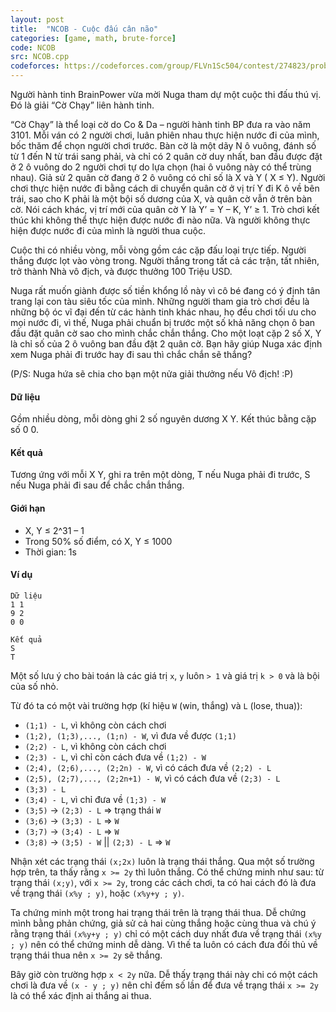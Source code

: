 ```yaml
---
layout: post
title:  "NCOB - Cuộc đấu cân não"
categories: [game, math, brute-force]
code: NCOB
src: NCOB.cpp
codeforces: https://codeforces.com/group/FLVn1Sc504/contest/274823/problem/A
---
```




  


Người hành tinh BrainPower vừa mời Nuga tham dự một cuộc thi đấu thú vị. Đó là giải “Cờ Chạy” liên hành tinh.

“Cờ Chạy” là thể loại cờ do Co & Da – người hành tinh BP đưa ra vào năm 3101. Mỗi ván có 2 người chơi, luân phiên nhau thực hiện nước đi của mình, bốc thăm để chọn người chơi trước. Bàn cờ là một dãy N ô vuông, đánh số từ 1 đến N từ trái sang phải, và chỉ có 2 quân cờ duy nhất, ban đầu được đặt ở 2 ô vuông do 2 người chơi tự do lựa chọn (hai ô vuông này có thể trùng nhau). Giả sử 2 quân cờ đang ở 2 ô vuông có chỉ số là X và Y ( X ≤ Y). Người chơi thực hiện nước đi bằng cách di chuyển quân cờ ở vị trí Y đi K ô về bên trái, sao cho K phải là một bội số dương của X, và quân cờ vẫn ở trên bàn cờ. Nói cách khác, vị trí mới của quân cờ Y là Y’ = Y – K, Y’ ≥ 1. Trò chơi kết thúc khi không thể thực hiện được nước đi nào nữa. Và người không thực hiện được nước đi của mình là người thua cuộc.

Cuộc thi có nhiều vòng, mỗi vòng gồm các cặp đấu loại trực tiếp. Người thắng được lọt vào vòng trong. Người thắng trong tất cả các trận, tất nhiên, trở thành Nhà vô địch, và được thưởng 100 Triệu USD.

Nuga rất muốn giành được số tiền khổng lồ này vì cô bé đang có ý định tân trang lại con tàu siêu tốc của mình. Những người tham gia trò chơi đều là những bộ óc vĩ đại đến từ các hành tinh khác nhau, họ đều chơi tối ưu cho mọi nước đi, vì thế, Nuga phải chuẩn bị trước một số khả năng chọn ô ban đầu đặt quân cờ sao cho mình chắc chắn thắng. Cho một loạt cặp 2 số X, Y là chỉ số của 2 ô vuông ban đầu đặt 2 quân cờ. Bạn hãy giúp Nuga xác định xem Nuga phải đi trước hay đi sau thì chắc chắn sẽ thắng?

(P/S: Nuga hứa sẽ chia cho bạn một nửa giải thưởng nếu Vô địch! :P)

#### Dữ liệu

Gồm nhiều dòng, mỗi dòng ghi 2 số nguyên dương X Y. Kết thúc bằng cặp số 0 0.

#### Kết quả

Tương ứng với mỗi X Y, ghi ra trên một dòng, T nếu Nuga phải đi trước, S nếu Nuga phải đi sau để chắc chắn thắng.

#### Giới hạn

+ X, Y ≤ 2^31 – 1
+ Trong 50% số điểm, có X, Y ≤ 1000
+ Thời gian: 1s

#### Ví dụ

```
Dữ liệu
1 1
9 2
0 0

Kết quả
S
T
```

<!--more-->



Một số  lưu ý cho bài toán là các giá trị `x`, `y` luôn `> 1` và giá trị `k > 0` và là bội của số nhỏ.

Từ đó ta có một vài trường hợp (kí hiệu `W` (win, thắng) và `L` (lose, thua)): 
+ `(1;1) - L`, vì không còn cách chơi
+ `(1;2), (1;3),..., (1;n) - W`, vì đưa về được `(1;1)`
+ `(2;2) - L`, vì không còn cách chơi
+ `(2;3) - L`, vì chỉ còn cách đưa về `(1;2) - W`
+ `(2;4), (2;6),..., (2;2n) - W`, vì có cách đưa về `(2;2) - L`
+ `(2;5), (2;7),..., (2;2n+1) - W`, vì có cách đưa về `(2;3) - L`
+ `(3;3) - L`
+ `(3;4) - L`, vì chỉ đưa về `(1;3) - W`
+ `(3;5)` -> `(2;3) - L` => trạng thái `W`
+ `(3;6)` -> `(3;3) - L` => `W`
+ `(3;7)` -> `(3;4) - L` => `W`
+ `(3;8)` -> `(3;5) - W` || `(2;3) - L` => `W`

Nhận xét các trạng thái `(x;2x)` luôn là trạng thái thắng. Qua một số trường hợp trên, ta thấy rằng `x >= 2y` thì luôn thắng. Có thể chứng minh như sau: từ trạng thái `(x;y)`, với `x >= 2y`, trong các cách chơi, ta có hai cách đó là đưa về trạng thái `(x%y ; y)`, hoặc `(x%y+y ; y)`.

Ta chứng minh một trong hai trạng thái trên là trạng thái thua. Dễ chứng mình bằng phản chứng, giả sử cả hai cùng thắng hoặc cùng thua và chú ý rằng trạng thái `(x%y+y ; y)` chỉ có một cách duy nhất đưa về trạng thái `(x%y ; y)` nên có thể chứng minh dễ dàng. Vì thế ta luôn có cách đưa đối thủ về trạng thái thua nên `x >= 2y` sẽ thắng.

Bây giờ còn trường hợp `x < 2y` nữa. Dễ thấy trạng thái này chi có một cách chơi là đưa về `(x - y ; y)` nên chỉ đếm số lần để đưa về trạng thái `x >= 2y` là có thể xác định ai thắng ai thua.
